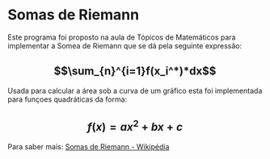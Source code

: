 # Somas de Riemann
Este programa foi proposto na aula de Tópicos de Matemáticos para implementar a Somea de Riemann que se dá pela seguinte expressão:
## $$\sum_{n}^{i=1}f(x_i^*)*dx$$
Usada para calcular a área sob a curva de um gráfico esta foi implementada para funçoes quadráticas da forma: 
## $$f(x) = ax^2 + bx + c$$
Para saber mais: [Somas de Riemann - Wikipédia](https://pt.wikipedia.org/wiki/Soma_de_Riemann)
